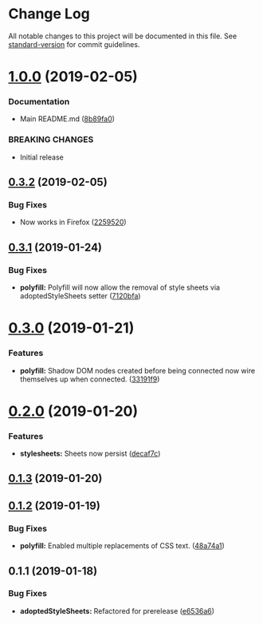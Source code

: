 # Change Log

All notable changes to this project will be documented in this file. See [standard-version](https://github.com/conventional-changelog/standard-version) for commit guidelines.

<a name="1.0.0"></a>
# [1.0.0](https://github.com/calebdwilliams/adoptedStyleSheets/compare/v0.3.2...v1.0.0) (2019-02-05)


### Documentation

* Main README.md ([8b89fa0](https://github.com/calebdwilliams/adoptedStyleSheets/commit/8b89fa0))


### BREAKING CHANGES

* Initial release



<a name="0.3.2"></a>
## [0.3.2](https://github.com/calebdwilliams/adoptedStyleSheets/compare/v0.3.1...v0.3.2) (2019-02-05)


### Bug Fixes

* Now works in Firefox ([2259520](https://github.com/calebdwilliams/adoptedStyleSheets/commit/2259520))



<a name="0.3.1"></a>
## [0.3.1](https://github.com/calebdwilliams/adoptedStyleSheets/compare/v0.3.0...v0.3.1) (2019-01-24)


### Bug Fixes

* **polyfill:** Polyfill will now allow the removal of style sheets via adoptedStyleSheets setter ([7120bfa](https://github.com/calebdwilliams/adoptedStyleSheets/commit/7120bfa))



<a name="0.3.0"></a>
# [0.3.0](https://github.com/calebdwilliams/adoptedStyleSheets/compare/v0.2.0...v0.3.0) (2019-01-21)


### Features

* **polyfill:** Shadow DOM nodes created before being connected now wire themselves up when connected. ([33191f9](https://github.com/calebdwilliams/adoptedStyleSheets/commit/33191f9))



<a name="0.2.0"></a>
# [0.2.0](https://github.com/calebdwilliams/adoptedStyleSheets/compare/v0.1.3...v0.2.0) (2019-01-20)


### Features

* **stylesheets:** Sheets now persist ([decaf7c](https://github.com/calebdwilliams/adoptedStyleSheets/commit/decaf7c))



<a name="0.1.3"></a>
## [0.1.3](https://github.com/calebdwilliams/adoptedStyleSheets/compare/v0.1.2...v0.1.3) (2019-01-20)



<a name="0.1.2"></a>
## [0.1.2](https://github.com/calebdwilliams/adoptedStyleSheets/compare/v0.1.1...v0.1.2) (2019-01-19)


### Bug Fixes

* **polyfill:** Enabled multiple replacements of CSS text. ([48a74a1](https://github.com/calebdwilliams/adoptedStyleSheets/commit/48a74a1))



<a name="0.1.1"></a>
## 0.1.1 (2019-01-18)


### Bug Fixes

* **adoptedStyleSheets:** Refactored for prerelease ([e6536a6](https://github.com/calebdwilliams/adoptedStyleSheets/commit/e6536a6))
